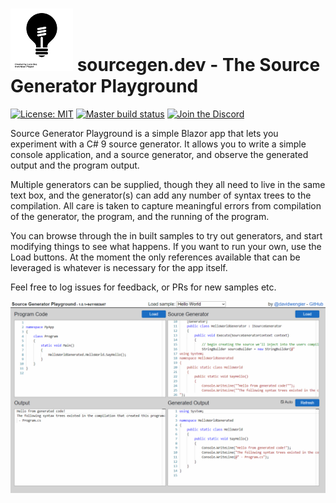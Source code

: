 # !["bulb by Luca Ska from the Noun Project"](assets/bulb.png) sourcegen.dev - The Source Generator Playground

[![License: MIT](https://img.shields.io/github/license/davidwengier/SourceGeneratorPlayground?color=blue "License: MIT")](https://choosealicense.com/licenses/mit/)
[![Master build status](https://github.com/davidwengier/SourceGeneratorPlayground/workflows/Master/badge.svg "Master build status")](https://github.com/davidwengier/SourceGeneratorPlayground/actions?query=workflow%3AMaster)
[![Join the Discord](https://img.shields.io/discord/709643112636612658?label=Discord "Join the Discord")](https://discord.gg/Yt5B58b)

Source Generator Playground is a simple Blazor app that lets you experiment with a C# 9 source generator. It allows you to write a simple console application, and a source generator, and observe the generated output and the program output.

Multiple generators can be supplied, though they all need to live in the same text box, and the generator(s) can add any number of syntax trees to the compilation. All care is taken to capture meaningful errors from compilation of the generator, the program, and the running of the program.

You can browse through the in built samples to try out generators, and start modifying things to see what happens. If you want to run your own, use the Load buttons. At the moment the only references available that can be leveraged is whatever is necessary for the app itself.

Feel free to log issues for feedback, or PRs for new samples etc.

![](assets/sourcegendev.gif)


